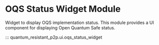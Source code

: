 # OQS Status Widget Module

Widget to display OQS implementation status. This module provides a UI component for displaying Open Quantum Safe status.

::: quantum_resistant_p2p.ui.oqs_status_widget